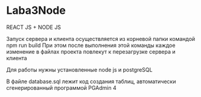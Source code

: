 # Laba3Node

REACT JS + NODE JS

Запуск сервера и клиента осуществляется из корневой папки командой npm run build
При этом после выполнения этой команды каждое изменение в файлах проекта повлекут к перезагрузке сервера и клиента

Для работы нужны установленные node js и postgreSQL

В файле database.sql лежит код создания таблиц, автоматически сгенерированный программой PGAdmin 4

